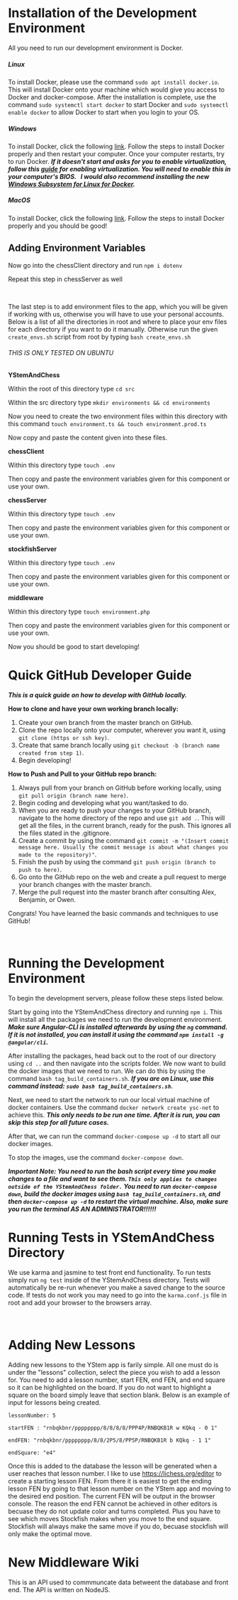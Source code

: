 # Installation of the Development Environment 
All you need to run our development environment is Docker. 

##### Linux

To install Docker, please use the command `sudo apt install docker.io`. This will install Docker onto your machine which would give you access to Docker and docker-compose.
After the installation is complete, use the command `sudo systemctl start docker` to start Docker and `sudo systemctl enable docker` to allow Docker to start when you login to your OS. 

##### Windows

To install Docker, click the following [link](https://hub.docker.com/editions/community/docker-ce-desktop-windows/). 
Follow the steps to install Docker properly and then restart your computer. Once your computer restarts, try to run Docker.
***If it doesn't start and asks for you to enable virtualization, follow this [guide](https://docs.docker.com/docker-for-windows/troubleshoot/) 
for enabling virtualization. You will need to enable this in your computer's BIOS.
&nbsp; 
I would also recommend installing the new [Windows Subsystem for Linux for Docker](https://docs.microsoft.com/en-us/windows/wsl/wsl2-kernel).***
&nbsp;

##### MacOS

To install Docker, click the following [link](https://docs.docker.com/docker-for-mac/install/).
Follow the steps to install Docker properly and you should be good!

## Adding Environment Variables 
Now go into the chessClient directory and run `npm i dotenv`

Repeat this step in chessServer as well

&nbsp;

The last step is to add environment files to the app, which you will be given if working with us, otherwise you will have to use your personal accounts. Below is a list of all the directories in root and where to place your env files for each directory if you want to do it manually. Otherwise run the given `create_envs.sh` script from root by typing `bash create_envs.sh`

###### THIS IS ONLY TESTED ON UBUNTU

**YStemAndChess**

Within the root of this directory type `cd src`

Within the src directory type `mkdir environments && cd environments`

Now you need to create the two environment files within this directory with this command `touch environment.ts && touch environment.prod.ts`

Now copy and paste the content given into these files.

**chessClient**

Within this directory type `touch .env`

Then copy and paste the environment variables given for this component or use your own.

**chessServer**

Within this directory type `touch .env`

Then copy and paste the environment variables given for this component or use your own.

**stockfishServer**

Within this directory type `touch .env`

Then copy and paste the environment variables given for this component or use your own.

**middleware**

Within this directory type `touch environment.php`

Then copy and paste the environment variables given for this component or use your own.

Now you should be good to start developing!

# Quick GitHub Developer Guide

***This is a quick guide on how to develop with GitHub locally.***

**How to clone and have your own working branch locally:**
1. Create your own branch from the master branch on GitHub.
2. Clone the repo locally onto your computer, wherever you want it, using `git clone (https or ssh key)`.
3. Create that same branch locally using `git checkout -b (branch name created from step 1)`.
4. Begin developing!

**How to Push and Pull to your GitHub repo branch:**
1. Always pull from your branch on GitHub before working locally, using `git pull origin (branch name here)`.
2. Begin coding and developing what you want/tasked to do. 
3. When you are ready to push your changes to your GitHub branch, navigate to the home directory of the repo and use `git add .`. This will get all the files, in the current branch, ready for the push. This ignores all the files stated in the .gitignore.
4. Create a commit by using the command `git commit -m "(Insert commit message here. Usually the commit message is about what changes you made to the repository)"`.
5. Finish the push by using the command `git push origin (branch to push to here)`.
6. Go onto the GitHub repo on the web and create a pull request to merge your branch changes with the master branch. 
7. Merge the pull request into the master branch after consulting Alex, Benjamin, or Owen. 

Congrats! You have learned the basic commands and techniques to use GitHub!

&nbsp; 

# Running the Development Environment

To begin the development servers, please follow these steps listed below.

Start by going into the YStemAndChess directory and running `npm i`. This will install all the packages we need to run the development environment. 
***Make sure Angular-CLI is installed afterwards by using the `ng` command. If it is not installed, you can install it using the command `npm install -g @angular/cli`.***

After installing the packages, head back out to the root of our directory using `cd ..` and then navigate into the scripts folder. We now want to build the docker images that we need to run.
We can do this by using the command `bash tag_build_containers.sh`.
***If you are on Linux, use this command instead: `sudo bash tag_build_containers.sh`.***

Next, we need to start the network to run our local virtual machine of docker containers. Use the command `docker network create ysc-net` to achieve this. 
***This only needs to be run one time. After it is run, you can skip this step for all future cases.***

After that, we can run the command `docker-compose up -d` to start all our docker images. 

To stop the images, use the command `docker-compose down`. 

***Important Note: You need to run the bash script every time you make changes to a file and want to see them. `This only applies to changes outside of the YStemAndChess folder.` 
You need to run `docker-compose down`, build the docker images using `bash tag_build_containers.sh`, and then `docker-compose up -d` to restart the virtual machine.
Also, make sure you run the terminal AS AN ADMINISTRATOR!!!!!!***

# Running Tests in YStemAndChess Directory

We use karma and jasmine to test front end functionality. To run tests simply run `ng test` inside of the YStemAndChess directory. Tests will automatically be re-run whenever you make a saved change to the source code. If tests do not work you may need to go into the `karma.conf.js` file in root and add your browser to the browsers array. 

&nbsp; 

# Adding New Lessons

Adding new lessons to the YStem app is farily simple. All one must do is under the "lessons" collection, select the piece you wish to add a lesson for. You need to add a lesson number, start FEN, end FEN, and end square so it can be highlighted on the board. If you do not want to highlight a square on the board simply leave that section blank. Below is an example of input for lessons being created.


`lessonNumber: 5`

`startFEN : "rnbqkbnr/pppppppp/8/8/8/8/PPP4P/RNBQKB1R w KQkq - 0 1"`

`endFEN: "rnbqkbnr/pppppppp/8/8/2P5/8/PP5P/RNBQKB1R b KQkq - 1 1"`

`endSquare: "e4"`


Once this is added to the database the lesson will be generated when a user reaches that lesson number. I like to use https://lichess.org/editor to create a starting lesson FEN. From there it is easiest to get the ending lesson FEN by going to that lesson number on the YStem app and moving to the desired end position. The current FEN will be output in the browser console. The reason the end FEN cannot be achieved in other editors is becuase they do not update color and turns completed. Plus you have to see which moves Stockfish makes when you move to the end square. Stockfish will always make the same move if you do, becuase stockfish will only make the optimal move.


# New Middleware Wiki

This is an API used to commmuncate data betweent the database and front end. The API is written on NodeJS.
